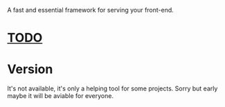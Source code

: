 A fast and essential framework for serving your front-end.

# [TODO](https://github.com/rokity/front/blob/master/TODO.MD)

# Version

It's not available, it's only a helping tool for some projects.
Sorry but early maybe it will be aviable for everyone.